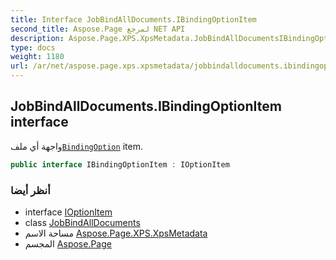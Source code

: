 ```yaml
---
title: Interface JobBindAllDocuments.IBindingOptionItem
second_title: Aspose.Page لمرجع NET API
description: Aspose.Page.XPS.XpsMetadata.JobBindAllDocumentsIBindingOptionItem واجهه المستخدم. واجهة أي ملفBindingOption item.
type: docs
weight: 1180
url: /ar/net/aspose.page.xps.xpsmetadata/jobbindalldocuments.ibindingoptionitem/
---
```

## JobBindAllDocuments.IBindingOptionItem interface

واجهة أي ملف[`BindingOption`](../jobbindalldocuments.bindingoption/) item.

```csharp
public interface IBindingOptionItem : IOptionItem
```

### أنظر أيضا

* interface [IOptionItem](../ioptionitem/)
* class [JobBindAllDocuments](../jobbindalldocuments/)
* مساحة الاسم [Aspose.Page.XPS.XpsMetadata](../../aspose.page.xps.xpsmetadata/)
* المجسم [Aspose.Page](../../)



